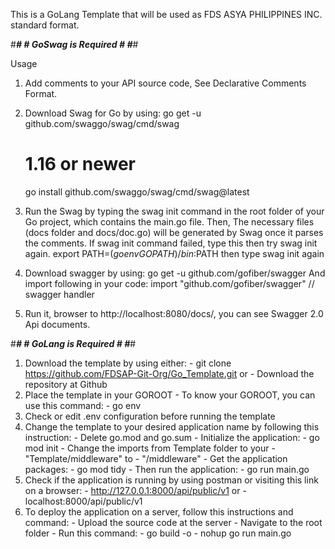 This is a GoLang Template that will be used 
as FDS ASYA PHILIPPINES INC. standard format.

#******************************************#
#*********** GoSwag is Required ***********#
#******************************************#

Usage

1. Add comments to your API source code, See Declarative Comments Format.
2. Download Swag for Go by using:
	go get -u github.com/swaggo/swag/cmd/swag
	# 1.16 or newer
	go install github.com/swaggo/swag/cmd/swag@latest

3. Run the Swag by typing the swag init command in the root folder of your Go project, which contains the main.go file. Then, The necessary files (docs folder and docs/doc.go) will be generated by Swag once it parses the comments.
	If swag init command failed, type this then try swag init again.
	export PATH=$(go env GOPATH)/bin:$PATH
	then type swag init again

4. Download swagger by using:
	go get -u github.com/gofiber/swagger
	And import following in your code:
	import "github.com/gofiber/swagger" // swagger handler

5. Run it, browser to http://localhost:8080/docs/, you can see Swagger 2.0 Api documents.


#******************************************#
#*********** GoLang is Required ***********#
#******************************************#

1.  Download the template by using either:
        - git clone https://github.com/FDSAP-Git-Org/Go_Template.git
        or
        - Download the repository at Github
2.  Place the template in your GOROOT
        - To know your GOROOT, you can use this command:
                - go env
3.  Check or edit .env configuration before running the template
4.  Change the template to your desired application
    name by following this instruction:
        - Delete go.mod and go.sum
        - Initialize the application:
                - go mod init <Application name>
        - Change the imports from Template folder
          to your <Application name>
                - "Template/middleware"
                to
                - "<Application name>/middleware"
        - Get the application packages:
                - go mod tidy
        - Then run the application:
                - go run main.go
5.  Check if the application is running by using postman
    or visiting this link on a browser:
        - http://127.0.0.1:8000/api/public/v1
        or
        - localhost:8000/api/public/v1
6.  To deploy the application on a server,
    follow this instructions and command:
        - Upload the source code at the server
        - Navigate to the root folder
        - Run this command:
                - go build <Application Name> -o
                - nohup go run main.go
